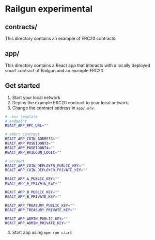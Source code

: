 # Railgun experimental

## contracts/
This directory contains an example of ERC20 contracts.

## app/
This directory contains a React app that interacts with a locally deployed smart contract of Railgun and an example ERC20.

## Get started
1. Start your local network
2. Deploy the example ERC20 contract to your local network.
3. Change the contract address in `app/.env`.

```bash
# .env template
# endpoint
REACT_APP_RPC_URL=""

# smart contract
REACT_APP_COIN_ADDRESS=""
REACT_APP_POSEIDONT3=""
REACT_APP_POSEIDONT4=""
REACT_APP_RAILGUN_LOGIC=""

# account
REACT_APP_COIN_DEPLOYER_PUBLIC_KEY=""
REACT_APP_COIN_DEPLOYER_PRIVATE_KEY=""

REACT_APP_A_PUBLIC_KEY=""
REACT_APP_A_PRIVATE_KEY=""

REACT_APP_B_PUBLIC_KEY=""
REACT_APP_B_PRIVATE_KEY=""

REACT_APP_TREASURY_PUBLIC_KEY=""
REACT_APP_TREASURY_PRIVATE_KEY=""

REACT_APP_ADMIN_PUBLIC_KEY=""
REACT_APP_ADMIN_PRIVATE_KEY=""
```
4. Start app using `npm run start`